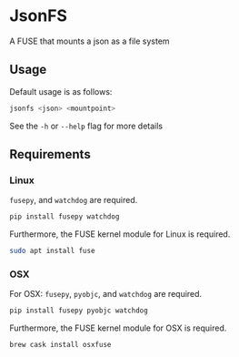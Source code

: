 # JsonFS

A FUSE that mounts a json as a file system

## Usage

Default usage is as follows:
```bash
jsonfs <json> <mountpoint>
```
See the `-h` or `--help` flag for more details

## Requirements

### Linux

 `fusepy`, and `watchdog` are required.
```bash
pip install fusepy watchdog
```

Furthermore, the FUSE kernel module for Linux is required.
```bash
sudo apt install fuse
```

### OSX

For OSX: `fusepy`, `pyobjc`, and `watchdog` are required.
```bash
pip install fusepy pyobjc watchdog
```

Furthermore, the FUSE kernel module for OSX is required.
```
brew cask install osxfuse
```
